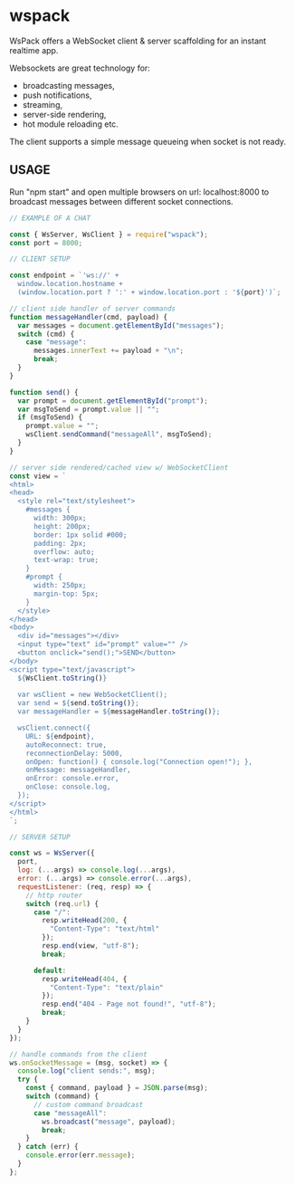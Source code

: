 # wspack

WsPack offers a WebSocket client & server scaffolding for an instant realtime app.

Websockets are great technology for:
  - broadcasting messages,
  - push notifications,
  - streaming,
  - server-side rendering,
  - hot module reloading etc.

The client supports a simple message queueing when socket is not ready.

## USAGE

Run "npm start" and open multiple browsers on url: localhost:8000 to broadcast
messages between different socket connections.

```javascript
// EXAMPLE OF A CHAT

const { WsServer, WsClient } = require("wspack");
const port = 8000;

// CLIENT SETUP

const endpoint = `'ws://' +
  window.location.hostname +
  (window.location.port ? ':' + window.location.port : '${port}')`;

// client side handler of server commands
function messageHandler(cmd, payload) {
  var messages = document.getElementById("messages");
  switch (cmd) {
    case "message":
      messages.innerText += payload + "\n";
      break;
  }
}

function send() {
  var prompt = document.getElementById("prompt");
  var msgToSend = prompt.value || "";
  if (msgToSend) {
    prompt.value = "";
    wsClient.sendCommand("messageAll", msgToSend);
  }
}

// server side rendered/cached view w/ WebSocketClient
const view = `
<html>
<head>
  <style rel="text/stylesheet">
    #messages { 
      width: 300px; 
      height: 200px; 
      border: 1px solid #000; 
      padding: 2px; 
      overflow: auto; 
      text-wrap: true;
    }
    #prompt { 
      width: 250px; 
      margin-top: 5px; 
    }
  </style>
</head>
<body>
  <div id="messages"></div>
  <input type="text" id="prompt" value="" />
  <button onclick="send();">SEND</button>
</body>
<script type="text/javascript">
  ${WsClient.toString()}
  
  var wsClient = new WebSocketClient();
  var send = ${send.toString()};
  var messageHandler = ${messageHandler.toString()};

  wsClient.connect({
    URL: ${endpoint},
    autoReconnect: true,
    reconnectionDelay: 5000,
    onOpen: function() { console.log("Connection open!"); },
    onMessage: messageHandler,
    onError: console.error,
    onClose: console.log,
  });
</script>
</html>
`;

// SERVER SETUP

const ws = WsServer({
  port,
  log: (...args) => console.log(...args),
  error: (...args) => console.error(...args),
  requestListener: (req, resp) => {
    // http router
    switch (req.url) {
      case "/":
        resp.writeHead(200, {
          "Content-Type": "text/html"
        });
        resp.end(view, "utf-8");
        break;

      default:
        resp.writeHead(404, {
          "Content-Type": "text/plain"
        });
        resp.end("404 - Page not found!", "utf-8");
        break;
    }
  }
});

// handle commands from the client
ws.onSocketMessage = (msg, socket) => {
  console.log("client sends:", msg);
  try {
    const { command, payload } = JSON.parse(msg);
    switch (command) {
      // custom command broadcast
      case "messageAll":
        ws.broadcast("message", payload);
        break;
    }
  } catch (err) {
    console.error(err.message);
  }
};
```
